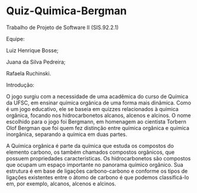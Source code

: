 # Quiz-Quimica-Bergman
Trabalho de Projeto de Software II (SIS.92.2.1)


Equipe: 

Luiz Henrique Bosse;

Juana da Silva Pedreira;

Rafaela Ruchinski.


Introdução:

  O jogo surgiu com a necessidade de uma acadêmica do curso de Química da UFSC, em
ensinar química orgânica de uma forma mais dinâmica. Como é um jogo educativo, ele se baseia em
quizzes relacionados à química orgânica, focando nos hidrocarbonetos alcanos, alcenos e alcinos. O
nome escolhido para o jogo foi Bergmann, em homenagem ao cientista Torbern Olof Bergman que
foi quem fez distinção entre química orgânica e química inorgânica, separando a química em duas
partes.

  A Química orgânica é parte da química que estuda os compostos do elemento carbono, os
também chamados compostos orgânicos, que possuem propriedades características. Os
hidrocarbonetos são compostos que ocupam um espaço importante no panorama químico orgânico.
Sua estrutura é em base de ligações carbono-carbono e conforme os tipos de ligações existentes
entre o átomo de carbono é que podemos classificá-lo em, por exemplo, alcanos, alcenos e alcinos.
